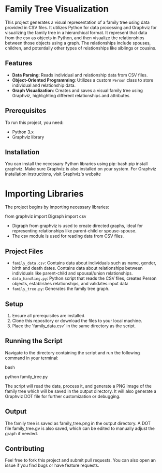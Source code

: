 # Family Tree Visualization

This project generates a visual representation of a family tree using data provided in CSV files. It utilizes Python for data processing and Graphviz for visualizing the family tree in a hierarchical format.
It represent that data from the csv as objects in Python, and then visualize the relationships between those objects using a graph. The relationships include spouses, children, and potentially other types of relationships like siblings or cousins.

## Features

- **Data Parsing**: Reads individual and relationship data from CSV files.
- **Object-Oriented Programming**: Utilizes a custom `Person` class to store individual and relationship data.
- **Graph Visualization**: Creates and saves a visual family tree using Graphviz, highlighting different relationships and attributes.

## Prerequisites

To run this project, you need:
- Python 3.x
- Graphviz library

## Installation

You can install the necessary Python libraries using pip:
bash pip install graphviz. Make sure Graphviz is also installed on your system. 
For Graphviz installation instructions, visit Graphviz's website 

# Importing Libraries
The project begins by importing necessary libraries:

from graphviz import Digraph
import csv 

- Digraph from graphviz is used to create directed graphs, ideal for representing relationships like parent-child or spouse-spouse.
- The csv module is used for reading data from CSV files.


## Project Files

- `family_data.csv`: Contains data about individuals such as name, gender, birth and death dates. Contains data about relationships between individuals like parent-child and spousal/union relationships.
- `data_handling.py`:  Python script that reads the CSV files, creates Person objects, establishes relationships, and  validates input data
- `family_tree.py`: Generates the family tree graph.

## Setup

1. Ensure all prerequisites are installed.
2. Clone this repository or download the files to your local machine.
3. Place the 'family_data.csv` in the same directory as the script.


## Running the Script

Navigate to the directory containing the script and run the following command in your terminal:

bash

python family_tree.py

The script will read the data, process it, and generate a PNG image of the family tree which will be saved in the output directory. It will also generate a Graphviz DOT file for further customization or debugging.

##  Output

The family tree is saved as family_tree.png in the output directory.
A DOT file family_tree.gv is also saved, which can be edited to manually adjust the graph if needed.

## Contributing

Feel free to fork this project and submit pull requests. You can also open an issue if you find bugs or have feature requests.
